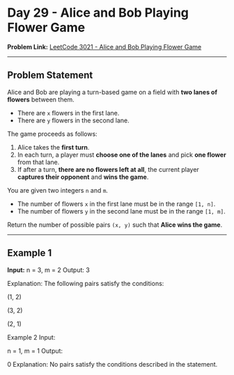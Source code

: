 # Day 29 - Alice and Bob Playing Flower Game

**Problem Link:** [LeetCode 3021 - Alice and Bob Playing Flower Game](https://leetcode.com/problems/alice-and-bob-playing-flower-game/)

---

## Problem Statement

Alice and Bob are playing a turn-based game on a field with **two lanes of flowers** between them.  

- There are `x` flowers in the first lane.  
- There are `y` flowers in the second lane.  

The game proceeds as follows:

1. Alice takes the **first turn**.  
2. In each turn, a player must **choose one of the lanes** and pick **one flower** from that lane.  
3. If after a turn, **there are no flowers left at all**, the current player **captures their opponent** and **wins the game**.  

You are given two integers `n` and `m`.  

- The number of flowers `x` in the first lane must be in the range `[1, n]`.  
- The number of flowers `y` in the second lane must be in the range `[1, m]`.  

Return the number of possible pairs `(x, y)` such that **Alice wins the game**.

---

## Example 1

**Input:**
n = 3, m = 2
Output:
3

Explanation:
The following pairs satisfy the conditions:

(1, 2)

(3, 2)

(2, 1)

Example 2
Input:

n = 1, m = 1
Output:

0
Explanation:
No pairs satisfy the conditions described in the statement.

